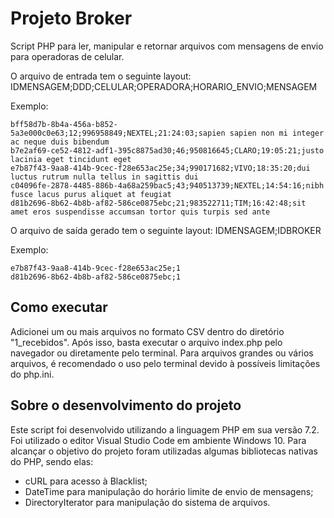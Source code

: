 # Projeto Broker
Script PHP para ler, manipular e retornar arquivos com mensagens de envio para operadoras de celular.

O arquivo de entrada tem o seguinte layout:
IDMENSAGEM;DDD;CELULAR;OPERADORA;HORARIO_ENVIO;MENSAGEM

Exemplo:

    bff58d7b-8b4a-456a-b852-5a3e000c0e63;12;996958849;NEXTEL;21:24:03;sapien sapien non mi integer ac neque duis bibendum
    b7e2af69-ce52-4812-adf1-395c8875ad30;46;950816645;CLARO;19:05:21;justo lacinia eget tincidunt eget
    e7b87f43-9aa8-414b-9cec-f28e653ac25e;34;990171682;VIVO;18:35:20;dui luctus rutrum nulla tellus in sagittis dui
    c04096fe-2878-4485-886b-4a68a259bac5;43;940513739;NEXTEL;14:54:16;nibh fusce lacus purus aliquet at feugiat
    d81b2696-8b62-4b8b-af82-586ce0875ebc;21;983522711;TIM;16:42:48;sit amet eros suspendisse accumsan tortor quis turpis sed ante
    
O arquivo de saída gerado tem o seguinte layout:
IDMENSAGEM;IDBROKER

Exemplo:

    e7b87f43-9aa8-414b-9cec-f28e653ac25e;1
    d81b2696-8b62-4b8b-af82-586ce0875ebc;1
    
## Como executar
Adicionei um ou mais arquivos no formato CSV dentro do diretório "1_recebidos". Após isso, basta executar o arquivo index.php pelo navegador ou diretamente pelo terminal. Para arquivos grandes ou vários arquivos, é recomendado o uso pelo terminal devido à possíveis limitações do php.ini.

## Sobre o desenvolvimento do projeto
Este script foi desenvolvido utilizando a linguagem PHP em sua versão 7.2. Foi utilizado o editor Visual Studio Code em ambiente Windows 10. Para alcançar o objetivo do projeto foram utilizadas algumas bibliotecas nativas do PHP, sendo elas:

- cURL para acesso à Blacklist;
- DateTime para manipulação do horário limite de envio de mensagens;
- DirectoryIterator para manipulação do sistema de arquivos.
